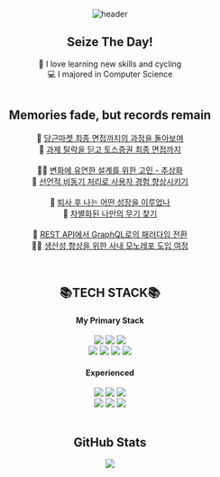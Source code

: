 <div align="center">

![header](https://capsule-render.vercel.app/api?type=waving&color=gradient&customColorList=18&fontColor=ffffff&height=180&section=header&text=Welcome%20👋&fontSize=30&animation=twinkling)
  
## Seize The Day!
🚴 I love learning new skills and cycling
<br />
💻 I majored in Computer Science
<br />
<br />

## Memories fade, but records remain

🥕 <a href="https://www.enjoydev.life/blog/retrospect/5-daangn-interview" target="_blank">당근마켓 최종 면접까지의 과정을 돌아보며</a>
<br />
🔵 <a href="https://www.enjoydev.life/blog/retrospect/7-toss-interview" target="_blank">과제 탈락을 딛고 토스증권 최종 면접까지</a>
<br />
<br />
🧗‍♀️ <a href="https://www.enjoydev.life/blog/retrospect/2-abstract-architecture" target="_blank">변화에 유연한 설계를 위한 고민 - 추상화</a>
<br />
💯 <a href="https://www.enjoydev.life/blog/frontend/12-suspense-errorboundary" target="_blank">선언적 비동기 처리로 사용자 경험 향상시키기</a>
<br />
<br />
📝 <a href="https://www.enjoydev.life/blog/retrospect/1-devcourse-MIL-1" target="_blank">퇴사 후 나는 어떤 성장을 이루었나</a>
<br />
💪 <a href="https://www.enjoydev.life/blog/retrospect/3-devcourse-MIL-2" target="_blank">차별화된 나만의 무기 찾기</a>
<br />
<br />
🎡 <a href="https://www.enjoydev.life/blog/frontend/11-graphql" target="_blank">REST API에서 GraphQL로의 패러다임 전환</a>
<br />
🏃‍♀️ <a href="https://www.enjoydev.life/blog/frontend/8-monorepo" target="_blank">생산성 향상을 위한 사내 모노레포 도입 여정</a>

<br />

## 📚TECH STACK📚
#### My Primary Stack
<img src="https://img.shields.io/badge/React-40AEF0?style=flat&logo=react&logoColor=white">
<img src="https://img.shields.io/badge/Recoil-764ABC?style=flat&logo=reactquery&logoColor=white">
<img src="https://img.shields.io/badge/React query-FF4154?style=flat&logo=reactquery&logoColor=white">
<br />
<img src="https://img.shields.io/badge/Typescript-3178C6?style=flat&logo=typescript&logoColor=white">
<img src="https://img.shields.io/badge/Javascript-F7901E?style=flat&logo=javascript&logoColor=white">
<img src="https://img.shields.io/badge/Styled Components-DB7093?style=flat-square&logo=styled-components&logoColor=white"/>
<img src="https://img.shields.io/badge/Tailwind-06B6D4?style=flat&logo=tailwindcss&logoColor=white">
<br />

#### Experienced
<img src="https://img.shields.io/badge/Next.js-000000?style=flat&logo=Next.js&logoColor=white">
<img src="https://img.shields.io/badge/Vite-646CFF?style=flat&logo=vite&logoColor=white">
<img src="https://img.shields.io/badge/Storybook-FF4785?style=flat&logo=storybook&logoColor=white">
<br />
<img src="https://img.shields.io/badge/Sass-CC6699?style=flat&logo=Sass&logoColor=white">
<img src="https://img.shields.io/badge/Emotion-D26AC2?&style=flat&logo=emotion&logoColor=white">
<img src="https://img.shields.io/badge/Github Actions-2088FF?style=flat&logo=githubactions&logoColor=white">

<br />
<br />

## GitHub Stats
<img src="https://github-readme-stats.vercel.app/api?username=pySoo&show_icons=true">
</div>



<!---
pySoo/pySoo is a ✨ special ✨ repository because its `README.md` (this file) appears on your GitHub profile.
You can click the Preview link to take a look at your changes.
--->
